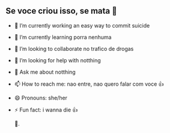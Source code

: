 ## Se voce criou isso, se mata 👿

- 🔭 I’m currently working an easy way to commit suicide
- 🌱 I’m currently learning porra nenhuma
- 👯 I’m looking to collaborate no trafico de drogas
- 🤔 I’m looking for help with notthing
- 💬 Ask me about notthing
- 📫 How to reach me: nao entre, nao quero falar com voce 👍
- 😄 Pronouns: she/her
- ⚡ Fun fact: i wanna die 👍

  🖕.
